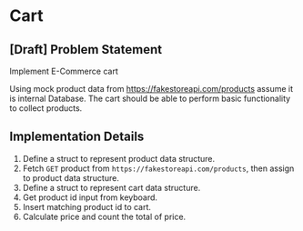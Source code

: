 # Cart

## [Draft] Problem Statement

Implement E-Commerce cart

Using mock product data from https://fakestoreapi.com/products assume it is internal Database.
The cart should be able to perform basic functionality to collect products.

## Implementation Details

1. Define a struct to represent product data structure.
2. Fetch `GET` product from `https://fakestoreapi.com/products`, then assign to product data structure.
3. Define a struct to represent cart data structure.
4. Get product id input from keyboard.
5. Insert matching product id to cart.
6. Calculate price and count the total of price.